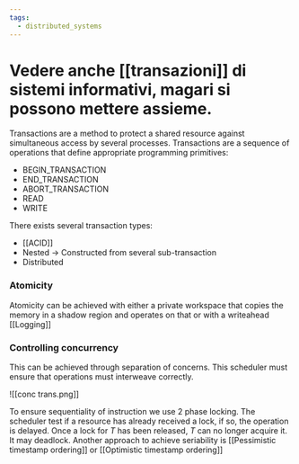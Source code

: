 ```yaml
---
tags:
  - distributed_systems
---
```

Vedere anche [[transazioni]] di sistemi informativi, magari si possono mettere assieme.
=


Transactions are a method to protect a shared resource against simultaneous access by several processes. Transactions are a sequence of operations that define appropriate programming primitives:
- BEGIN_TRANSACTION
- END_TRANSACTION
- ABORT_TRANSACTION
- READ
- WRITE

There exists several transaction types:
- [[ACID]]
- Nested -> Constructed from several sub-transaction
- Distributed
### Atomicity

Atomicity can be achieved with either a private workspace that copies the memory in a shadow region and operates on that or with a writeahead [[Logging]]
### Controlling concurrency

This can be achieved through separation of concerns. This scheduler must ensure that operations must interweave correctly.

![[conc trans.png]]

To ensure sequentiality of instruction we use 2 phase locking. The scheduler test if a resource has already received a lock, if so, the operation is delayed. Once a lock for $T$ has been released, $T$ can no longer acquire it. It may deadlock. Another approach to achieve seriability is [[Pessimistic timestamp ordering]] or [[Optimistic timestamp ordering]]